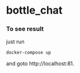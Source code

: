 # bottle_chat

### To see result

just run 

```
docker-compose up
```

and goto http://localhost:81.